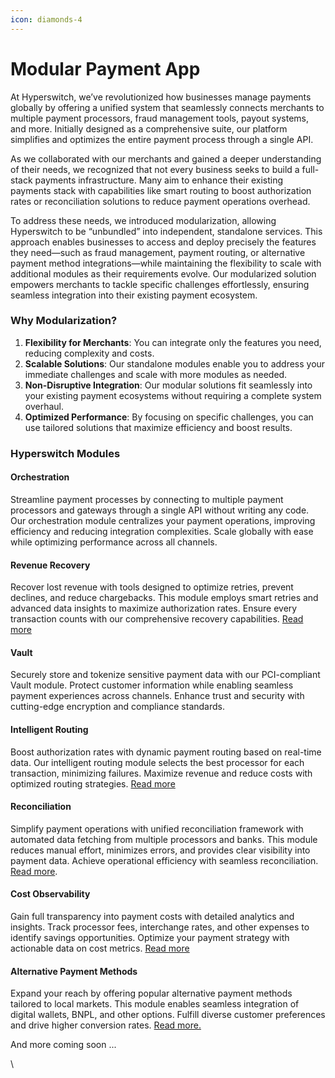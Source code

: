 ```yaml
---
icon: diamonds-4
---
```


# Modular Payment App

At Hyperswitch, we’ve revolutionized how businesses manage payments globally by offering a unified system that seamlessly connects merchants to multiple payment processors, fraud management tools, payout systems, and more. Initially designed as a comprehensive suite, our platform simplifies and optimizes the entire payment process through a single API.

As we collaborated with our merchants and gained a deeper understanding of their needs, we recognized that not every business seeks to build a full-stack payments infrastructure. Many aim to enhance their existing payments stack with capabilities like smart routing to boost authorization rates or reconciliation solutions to reduce payment operations overhead.

To address these needs, we introduced modularization, allowing Hyperswitch to be “unbundled” into independent, standalone services. This approach enables businesses to access and deploy precisely the features they need—such as fraud management, payment routing, or alternative payment method integrations—while maintaining the flexibility to scale with additional modules as their requirements evolve. Our modularized solution empowers merchants to tackle specific challenges effortlessly, ensuring seamless integration into their existing payment ecosystem.

### Why Modularization?

1. **Flexibility for Merchants**: You can integrate only the features you need, reducing complexity and costs.
2. **Scalable Solutions**: Our standalone modules enable you to address your immediate challenges and scale with more modules as needed.
3. **Non-Disruptive Integration**: Our modular solutions fit seamlessly into your existing payment ecosystems without requiring a complete system overhaul.
4. **Optimized Performance**: By focusing on specific challenges, you can use tailored solutions that maximize efficiency and boost results.

### Hyperswitch Modules

#### Orchestration

Streamline payment processes by connecting to multiple payment processors and gateways through a single API without writing any code. Our orchestration module centralizes your payment operations, improving efficiency and reducing integration complexities. Scale globally with ease while optimizing performance across all channels.&#x20;

#### **Revenue Recovery**

Recover lost revenue with tools designed to optimize retries, prevent declines, and reduce chargebacks. This module employs smart retries and advanced data insights to maximize authorization rates. Ensure every transaction counts with our comprehensive recovery capabilities. [Read more](https://docs.hyperswitch.io/explore-hyperswitch/payment-flows-and-management/subscriptions/revenue-recovery)

#### Vault

Securely store and tokenize sensitive payment data with our PCI-compliant Vault module. Protect customer information while enabling seamless payment experiences across channels. Enhance trust and security with cutting-edge encryption and compliance standards.

#### Intelligent Routing

Boost authorization rates with dynamic payment routing based on real-time data. Our intelligent routing module selects the best processor for each transaction, minimizing failures. Maximize revenue and reduce costs with optimized routing strategies. [Read more](https://docs.hyperswitch.io/explore-hyperswitch/payment-flows-and-management/smart-router/intelligent-routing)

#### Reconciliation

Simplify payment operations with unified reconciliation framework with automated data fetching from multiple processors and banks. This module reduces manual effort, minimizes errors, and provides clear visibility into payment data. Achieve operational efficiency with seamless reconciliation. [Read more](https://docs.hyperswitch.io/explore-hyperswitch/account-management/reconciliation).

#### Cost Observability

Gain full transparency into payment costs with detailed analytics and insights. Track processor fees, interchange rates, and other expenses to identify savings opportunities. Optimize your payment strategy with actionable data on cost metrics. [Read more](https://docs.hyperswitch.io/explore-hyperswitch/account-management/analytics-and-operations/ai-powered-cost-observability)

#### Alternative Payment Methods

Expand your reach by offering popular alternative payment methods tailored to local markets. This module enables seamless integration of digital wallets, BNPL, and other options. Fulfill diverse customer preferences and drive higher conversion rates. [Read more.](https://docs.hyperswitch.io/explore-hyperswitch/merchant-controls/enable-alternate-payment-method-widgets)

And more coming soon ...

\
